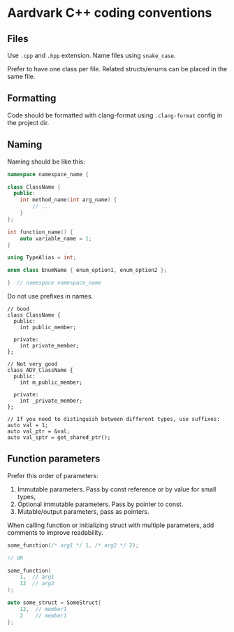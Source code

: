 # Aardvark C++ coding conventions

## Files

Use `.cpp` and `.hpp` extension.
Name files using `snake_case`.

Prefer to have one class per file.
Related structs/enums can be placed in the same file.

## Formatting

Code should be formatted with clang-format using `.clang-format` config
in the project dir.

## Naming

Naming should be like this:

```cpp
namespace namespace_name {

class ClassName {
  public:
    int method_name(int arg_name) {
        // ...
    }
};

int function_name() {
    auto variable_name = 1;
}

using TypeAlias = int;

enum class EnumName { enum_option1, enum_option2 };

}  // namespace namespace_name
```

Do not use prefixes in names.

```
// Good
class ClassName {
  public:
    int public_member;

  private:
    int private_member;
};

// Not very good
class ADV_ClassName {
  public:
    int m_public_member;

  private:
    int _private_member;
};

// If you need to distinguish between different types, use suffixes:
auto val = 1;
auto val_ptr = &val;
auto val_sptr = get_shared_ptr();

```

## Function parameters

Prefer this order of parameters:

1. Immutable parameters. Pass by const reference or by value for small types,
2. Optional immutable parameters. Pass by pointer to const.
3. Mutable/output parameters, pass as pointers.

When calling function or initializing struct with multiple parameters,
add comments to improve readability.

```c++
some_function(/* arg1 */ 1, /* arg2 */ 2);

// OR

some_function(
    1,  // arg1
    12  // arg2
);

auto some_struct = SomeStruct{
    12,  // member1
    2    // member1
};
```
